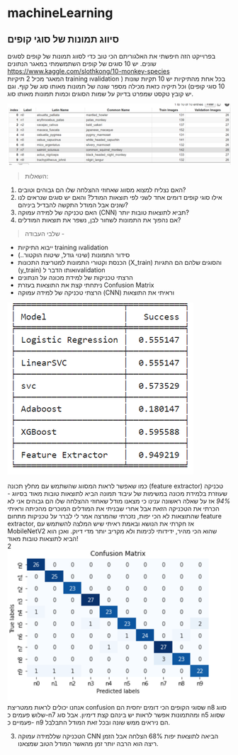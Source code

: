 # machineLearning
## סיווג תמונות של סוגי קופים 
בפרוייקט הזה חיפשתי את האלגוריתם הכי טוב כדי לסווג תמונות של קופים לסוגים שונים.
יש 10 סוגים של קופים
השתמשמתי במאגר הנתונים https://www.kaggle.com/slothkong/10-monkey-species  
המאגר מכיל 2 תיקיות training וvalidation בכל אחת מהתיקיות יש 10 תקיות שונות ( 10 סוגי קופים) וכל תיקיה כזאת מכילה מספר שונה של תמונות מאותו סוג של קוף.
וגם יש קובץ טקסט שמפרט בדיוק על שמות הסוגים וכמות תמונות מאותו סוג.

![This is an image](https://github.com/hadar22/machineLearning/blob/main/images/table.PNG)

> השאלות:
1. האם נצליח למצוא מסווג שאחוזי ההצלחה שלו הם גבוהים וטובים?
2.  אילו סוגי קופים  דומים אחד לשני לפי תוצאות המודל? והאם יש סוגים שנראים לנו שונים אבל המודל התקשה להבדיל ביניהם?
3.  האם טכניקה של למידה עמוקה (CNN) תביא לתוצאות טובות יותר?
4. אם נהפוך את התמונות לשחור לבן, נשפר את תוצאות המודלים?


> שלבי העבודה -
 
- ייבוא התיקיות  training וvalidation 
- סידור התמונות (שינוי גודל, שיטוח הוקטור..)
- הכנסת וקטורי התמונות למטריצת התכונות (X_train) והסוגים שלהם הם התגיות (y_train)
ואותו הדבר לvalidation
- הרצתי טכניקות של למידת מכונה על הנתונים
- ניתחתי קצת את התוצאות בעזרת Confusion Matrix  
- הרצתי טכניקה של למידה עמוקה (CNN) וראיתי את התוצאות


![This is an image](https://github.com/hadar22/machineLearning/blob/main/images/result.PNG)

כמו שאפשר לראות המסווג שהשתמש עם מחלץ תכונה (feature extractor) טכניקה שעוזרת בלמידת מכונה במשימות של עיבוד תמונה
הביא לתוצאות טובות מאוד בסיווג - *94%* 
אז על שאלה ראשונה ענינו כי מצאנו מודל שאחוזי ההצלחה שלו הם גבוהים
אני לא הכרתי את הטכניקה הזאת אבל אחרי שבניתי את המודלים המוכרים מהכיתה וראיתי שהתוצאות לא הכי יפות, נזכרתי שהמרצה אמר לי לברר על טכניקות מתחום feature extractor, אז חקרתי את הנושא ובאמת ראיתי שיש המלצה להשתמש עם MobileNetV2 שהוא הכי מהיר, ידידותי לכימות ולא מקריב יותר מדי דיוק. ואכן הוא הביא לתוצאות טובות מאוד!  
2 
![This is an image](https://github.com/hadar22/machineLearning/blob/main/images/confusionMatrix.PNG)
אנחנו יכולים לראות ממטריצת confusion  שסוגי הקופים הכי דומים יחסית הם n8 סווג שלוש פעמים כ-n7 ומהתמונות אפשר לראות יש בינהם קצת דימיון.
אבל סוג n5 שסווג פעמיים כ- n9 הם ניראים ממש שונה ובכל זאת המודל התבלבל.

3. הטכניקה שללמידה עמוקה CNN הביאה לתוצאות יפות 68% הצלחה אבל הזמן ריצה הוא הרבה יותר זמן מהאשר המודל הטוב שמצאנו.


